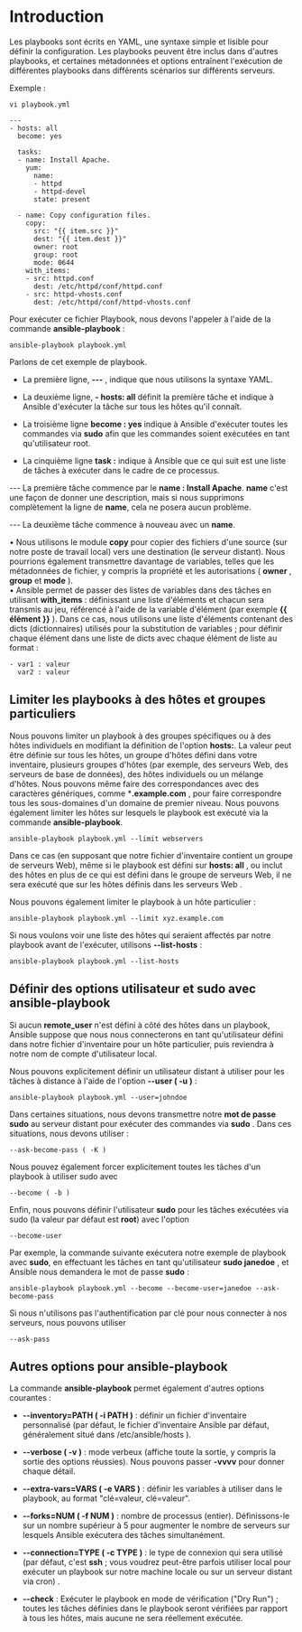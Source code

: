 # Introduction

Les playbooks sont écrits en YAML, une syntaxe simple et lisible pour définir la configuration. Les playbooks peuvent être inclus dans d'autres playbooks, et certaines métadonnées et options entraînent l'exécution de différentes playbooks dans différents scénarios sur différents serveurs.

Exemple :

```
vi playbook.yml
```

```
---
- hosts: all
  become: yes

  tasks:
  - name: Install Apache.
    yum:
      name:
      - httpd
      - httpd-devel
      state: present

  - name: Copy configuration files.
    copy:
      src: "{{ item.src }}"
      dest: "{{ item.dest }}"
      owner: root
      group: root
      mode: 0644
    with_items:
    - src: httpd.conf
      dest: /etc/httpd/conf/httpd.conf
    - src: httpd-vhosts.conf
      dest: /etc/httpd/conf/httpd-vhosts.conf      
```

Pour exécuter ce fichier Playbook, nous devons l'appeler à l'aide de la commande **ansible-playbook** :

```
ansible-playbook playbook.yml
```

Parlons de cet exemple de playbook.

- La première ligne, **---** , indique que nous utilisons la syntaxe YAML.

- La deuxième ligne, **- hosts: all** définit la première tâche et indique à Ansible d'exécuter la tâche sur tous les hôtes qu'il connaît.

- La troisième ligne **become : yes** indique à Ansible d'exécuter toutes les commandes via **sudo** afin que les commandes soient exécutées en tant qu'utilisateur root.

- La cinquième ligne **task :** indique à Ansible que ce qui suit est une liste de tâches à exécuter dans le cadre de ce processus. <br>

--- La première tâche commence par le **name : Install Apache**. **name** c'est une façon de donner une description, mais si nous supprimons complètement la ligne de **name**, cela ne posera aucun problème.<br>

--- La deuxième tâche commence à nouveau avec un **name**. <br>

• Nous utilisons le module **copy** pour copier des fichiers d'une source (sur notre poste de travail local) vers une destination (le serveur distant). Nous pourrions également transmettre davantage de variables, telles que les métadonnées de fichier, y compris la propriété et les autorisations ( **owner** , **group** et **mode** ). <br>
• Ansible permet de passer des listes de variables dans des tâches en utilisant **with_items** : définissant une liste d'éléments et chacun sera transmis au jeu, référencé à l'aide de la variable d'élément (par exemple **{{ élément }}** ). Dans ce cas, nous utilisons une liste d'éléments contenant des dicts (dictionnaires) utilisés pour la substitution de variables ; pour définir chaque élément dans une liste de dicts avec chaque élément de liste au format :

```
- var1 : valeur
  var2 : valeur
```

## Limiter les playbooks à des hôtes et groupes particuliers

Nous pouvons limiter un playbook à des groupes spécifiques ou à des hôtes individuels en modifiant la définition de l'option **hosts:**. La valeur peut être définie sur tous les hôtes, un groupe d'hôtes défini dans votre inventaire, plusieurs groupes d'hôtes (par exemple, des serveurs Web, des serveurs de base de données), des hôtes individuels ou un mélange d'hôtes. Nous pouvons même faire des correspondances avec des caractères génériques, comme ***.example.com** , pour faire correspondre tous les sous-domaines d'un domaine de premier niveau. Nous pouvons également limiter les hôtes sur lesquels le playbook est exécuté via la commande **ansible-playbook**.

```
ansible-playbook playbook.yml --limit webservers
```

Dans ce cas (en supposant que notre fichier d'inventaire contient un groupe de serveurs Web), même si le playbook est défini sur **hosts: all** , ou inclut des hôtes en plus de ce qui est défini dans le groupe de serveurs Web, il ne sera exécuté que sur les hôtes définis dans les serveurs Web . <br>

Nous pouvons également limiter le playbook à un hôte particulier :

```
ansible-playbook playbook.yml --limit xyz.example.com
```

Si nous voulons voir une liste des hôtes qui seraient affectés par notre playbook avant de l'exécuter, utilisons **--list-hosts** :

```
ansible-playbook playbook.yml --list-hosts
```

## Définir des options utilisateur et sudo avec ansible-playbook

Si aucun **remote_user** n'est défini à côté des hôtes dans un playbook, Ansible suppose que nous nous connecterons en tant qu'utilisateur défini dans notre fichier d'inventaire pour un hôte particulier, puis reviendra à notre nom de compte d'utilisateur local. 
<br>

Nous pouvons explicitement définir un utilisateur distant à utiliser pour les tâches à distance à l'aide de l'option **--user ( -u )** :

```
ansible-playbook playbook.yml --user=johndoe
```

Dans certaines situations, nous devons transmettre notre **mot de passe sudo** au serveur distant pour exécuter des commandes via **sudo** . Dans ces situations, nous devons utiliser :

```
--ask-become-pass ( -K )
```

Nous pouvez également forcer explicitement toutes les tâches d'un playbook à utiliser sudo avec 

```
--become ( -b )
```

Enfin, nous pouvons définir l'utilisateur **sudo** pour les tâches exécutées via sudo (la valeur par défaut est **root**) avec l'option 

```
--become-user
```

Par exemple, la commande suivante exécutera notre exemple de playbook avec **sudo**, en effectuant les tâches en tant qu'utilisateur **sudo janedoe** , et Ansible nous demandera le mot de passe **sudo** :

```
ansible-playbook playbook.yml --become --become-user=janedoe --ask-become-pass
```

Si nous n'utilisons pas l'authentification par clé pour nous connecter à nos serveurs, nous pouvons utiliser 

```
--ask-pass
```

## Autres options pour ansible-playbook

La commande **ansible-playbook** permet également d'autres options courantes : <br>

- **--inventory=PATH ( -i PATH )** : définir un fichier d'inventaire personnalisé (par défaut, le fichier d'inventaire Ansible par défaut, généralement situé dans /etc/ansible/hosts ).

- **--verbose ( -v )** : mode verbeux (affiche toute la sortie, y compris la sortie des options réussies). Nous pouvons passer **-vvvv** pour donner chaque détail.

- **--extra-vars=VARS ( -e VARS )** : définir les variables à utiliser dans le playbook, au format "clé=valeur, clé=valeur".

- **--forks=NUM ( -f NUM )** : nombre de processus (entier). Définissons-le sur un nombre supérieur à 5 pour augmenter le nombre de serveurs sur lesquels Ansible exécutera des tâches simultanément.

- **--connection=TYPE ( -c TYPE )** : le type de connexion qui sera utilisé (par défaut, c'est **ssh** ; vous voudrez peut-être parfois utiliser local pour exécuter un playbook sur notre machine locale ou sur un serveur distant via cron) .

- **--check** : Exécuter le playbook en mode de vérification ("Dry Run") ; toutes les tâches définies dans le playbook seront vérifiées par rapport à tous les hôtes, mais aucune ne sera réellement exécutée.